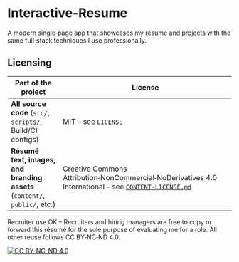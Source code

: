 # Interactive-Resume
 A modern single‑page app that showcases my résumé and projects with the same full‑stack techniques I use professionally.

## Licensing

| Part of the project | License |
|---------------------|---------|
| **All source code** (`src/`, `scripts/`, Build/CI configs) | MIT – see [`LICENSE`](./LICENSE) |
| **Résumé text, images, and branding assets** (`content/`, `public/`, etc.) | Creative Commons Attribution‑NonCommercial‑NoDerivatives 4.0 International – see [`CONTENT-LICENSE.md`](./CONTENT-LICENSE.md) |

Recruiter use OK – Recruiters and hiring managers are free to copy or forward this résumé for the sole purpose of evaluating me for a role. All other reuse follows CC BY‑NC‑ND 4.0.

[![CC BY-NC-ND 4.0][cc-img]][cc-url]

[cc-img]: https://licensebuttons.net/l/by-nc-nd/4.0/88x31.png
[cc-url]: https://creativecommons.org/licenses/by-nc-nd/4.0/
